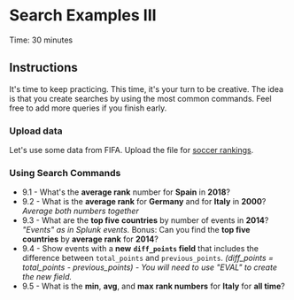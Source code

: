 # Search Examples III
Time: 30 minutes

## Instructions
It's time to keep practicing. This time, it's your turn to be creative. The idea is that you create searches by using the most common commands. Feel free to add more queries if you finish early.

### Upload data
Let's use some data from FIFA. Upload the file for [soccer rankings](../data/fifa-international-soccer-mens-ranking-1993now.zip).

### Using Search Commands

- 9.1 - What's the __average rank__ number for __Spain__ in __2018__?
- 9.2 - What is the __average rank__ for __Germany__ and for __Italy__ in __2000__?  _Average both numbers together_
- 9.3 - What are the __top five__ __countries__ by number of events in __2014__? _"Events" as in Splunk events._  Bonus: Can you find the __top five__ __countries__ by __average rank__ for __2014__?
- 9.4 - Show events with a __new__ __`diff_points` field__ that includes the difference between `total_points` and `previous_points`. _(diff_points = total_points - previous_points) - You will need to use "EVAL" to create the new field._
- 9.5 - What is the __min__, __avg__, and __max__ __rank numbers__ for __Italy__ for __all time__?
